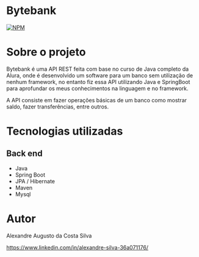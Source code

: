 # Bytebank 
[![NPM](https://img.shields.io/npm/l/react)](https://github.com/AlexandreSilva1608/Bytebank/blob/master/LICENSE) 

# Sobre o projeto


Bytebank é uma API REST feita com base no curso de Java completo da Alura, onde é desenvolvido um software para um banco sem utilização de nenhum framework, no entanto fiz essa API utilizando Java e SpringBoot para aprofundar os meus conhecimentos na linguagem e no framework.

A API consiste em fazer operações básicas de um banco como mostrar saldo, fazer transferências, entre outros.

# Tecnologias utilizadas
## Back end
- Java
- Spring Boot
- JPA / Hibernate
- Maven
- Mysql


# Autor

Alexandre Augusto da Costa Silva

https://www.linkedin.com/in/alexandre-silva-36a071176/


